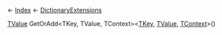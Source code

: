 ← [Index](Api-Index) ← [DictionaryExtensions](System.Collections.Generic.DictionaryExtensions)

[TValue]() GetOrAdd<TKey, TValue, TContext><[TKey](), [TValue](), [TContext]()>()